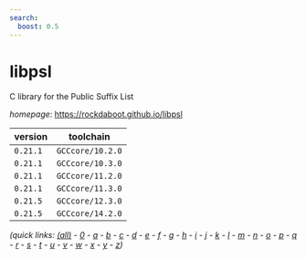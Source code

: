 ```yaml
---
search:
  boost: 0.5
---
```

# libpsl

C library for the Public Suffix List

*homepage*: <https://rockdaboot.github.io/libpsl>

version | toolchain
--------|----------
``0.21.1`` | ``GCCcore/10.2.0``
``0.21.1`` | ``GCCcore/10.3.0``
``0.21.1`` | ``GCCcore/11.2.0``
``0.21.1`` | ``GCCcore/11.3.0``
``0.21.5`` | ``GCCcore/12.3.0``
``0.21.5`` | ``GCCcore/14.2.0``


*(quick links: [(all)](../index.md) - [0](../0/index.md) - [a](../a/index.md) - [b](../b/index.md) - [c](../c/index.md) - [d](../d/index.md) - [e](../e/index.md) - [f](../f/index.md) - [g](../g/index.md) - [h](../h/index.md) - [i](../i/index.md) - [j](../j/index.md) - [k](../k/index.md) - [l](../l/index.md) - [m](../m/index.md) - [n](../n/index.md) - [o](../o/index.md) - [p](../p/index.md) - [q](../q/index.md) - [r](../r/index.md) - [s](../s/index.md) - [t](../t/index.md) - [u](../u/index.md) - [v](../v/index.md) - [w](../w/index.md) - [x](../x/index.md) - [y](../y/index.md) - [z](../z/index.md))*

